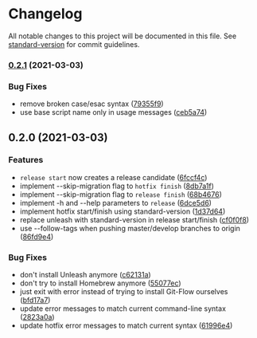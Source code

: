 # Changelog

All notable changes to this project will be documented in this file. See [standard-version](https://github.com/conventional-changelog/standard-version) for commit guidelines.

### [0.2.1](https://github.com/skolobov/mkrel/compare/v0.2.0...v0.2.1) (2021-03-03)


### Bug Fixes

* remove broken case/esac syntax ([79355f9](https://github.com/skolobov/mkrel/commit/79355f9f7d330268e7b722aee263aa285ff879d0))
* use base script name only in usage messages ([ceb5a74](https://github.com/skolobov/mkrel/commit/ceb5a746ecee052090d569b9584f34bbc09072c1))

## 0.2.0 (2021-03-03)


### Features

* `release start` now creates a release candidate ([6fccf4c](https://github.com/skolobov/mkrel/commit/6fccf4c66c7289c4a35cb3995e00e1bb3352d209))
* implement --skip-migration flag to `hotfix finish` ([8db7a1f](https://github.com/skolobov/mkrel/commit/8db7a1f9a8dcb09db5704b0f250efd57efbed0a0))
* implement --skip-migration flag to `release finish` ([68b4676](https://github.com/skolobov/mkrel/commit/68b4676903bee8b4c406a90069ac50f9bf7b16e2))
* implement -h and --help parameters to `release` ([6dce5d6](https://github.com/skolobov/mkrel/commit/6dce5d6fc437599bc8d5bf5748627dcb1b23e073))
* implement hotfix start/finish using standard-version ([1d37d64](https://github.com/skolobov/mkrel/commit/1d37d643c0cb9e86f6dfdc3176622dcb0d820791))
* replace unleash with standard-version in release start/finish ([cf0f0f8](https://github.com/skolobov/mkrel/commit/cf0f0f8cb9caba464c603ffaa31e2c936b1fc212))
* use --follow-tags when pushing master/develop branches to origin ([86fd9e4](https://github.com/skolobov/mkrel/commit/86fd9e42174112d30c3fe8a9a275a0295f6b0927))


### Bug Fixes

* don't install Unleash anymore ([c62131a](https://github.com/skolobov/mkrel/commit/c62131a0059587e50fa2bd09980a7cce69580252))
* don't try to install Homebrew anymore ([55077ec](https://github.com/skolobov/mkrel/commit/55077ecf8c2684dd99106d85bb9743e5d4767516))
* just exit with error instead of trying to install Git-Flow ourselves ([bfd17a7](https://github.com/skolobov/mkrel/commit/bfd17a77cf4a4a36943a0e77cc0ebfe11baf2891))
* update error messages to match current command-line syntax ([2823a0a](https://github.com/skolobov/mkrel/commit/2823a0a5244df1427c378dd36d40c228eecd15d0))
* update hotfix error messages to match current syntax ([61996e4](https://github.com/skolobov/mkrel/commit/61996e45faed9497d0bb8a452883ca6b8233693e))
